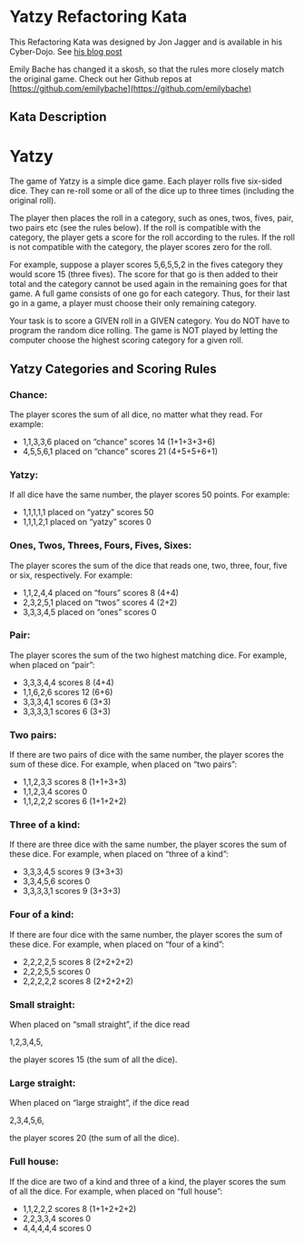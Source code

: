 ﻿# Yatzy Refactoring Kata

This Refactoring Kata was designed by Jon Jagger and is available in his Cyber-Dojo. See [his blog post](http://jonjagger.blogspot.co.uk/2012/05/yahtzee-cyber-dojo-refactoring-in-java.html)

Emily Bache has changed it a skosh, so that the rules more closely match the original game. Check out her Github repos at [https://github.com/emilybache](https://github.com/emilybache)

## Kata Description

Yatzy
=====

The game of Yatzy is a simple dice game. Each player rolls five six-sided dice. They can re-roll some or all of the dice up to three times (including the original roll).

The player then places the roll in a category, such as ones, twos, fives, pair, two pairs etc (see the rules below). If the roll is compatible with the category, the player gets a score for the roll according to the rules. If the roll is not compatible with the category, the player scores zero for the roll.

For example, suppose a player scores 5,6,5,5,2 in the fives category they would score 15 (three fives). The score for that go is then added to their total and the category cannot be used again in the remaining goes for that game. A full game consists of one go for each category. Thus, for their last go in a game, a player must choose their only remaining category.

Your task is to score a GIVEN roll in a GIVEN category. You do NOT have to program the random dice rolling. The game is NOT played by letting the computer choose the highest scoring category for a given roll.

Yatzy Categories and Scoring Rules
----------------------------------

### Chance:

The player scores the sum of all dice, no matter what they read. For example:

*   1,1,3,3,6 placed on “chance” scores 14 (1+1+3+3+6)
*   4,5,5,6,1 placed on “chance” scores 21 (4+5+5+6+1)

### Yatzy:

If all dice have the same number, the player scores 50 points. For example:

*   1,1,1,1,1 placed on “yatzy” scores 50
*   1,1,1,2,1 placed on “yatzy” scores 0

### Ones, Twos, Threes, Fours, Fives, Sixes:

The player scores the sum of the dice that reads one, two, three, four, five or six, respectively. For example:

*   1,1,2,4,4 placed on “fours” scores 8 (4+4)
*   2,3,2,5,1 placed on “twos” scores 4 (2+2)
*   3,3,3,4,5 placed on “ones” scores 0

### Pair:

The player scores the sum of the two highest matching dice. For example, when placed on “pair”:

*   3,3,3,4,4 scores 8 (4+4)
*   1,1,6,2,6 scores 12 (6+6)
*   3,3,3,4,1 scores 6 (3+3)
*   3,3,3,3,1 scores 6 (3+3)

### Two pairs:

If there are two pairs of dice with the same number, the player scores the sum of these dice. For example, when placed on “two pairs”:

*   1,1,2,3,3 scores 8 (1+1+3+3)
*   1,1,2,3,4 scores 0
*   1,1,2,2,2 scores 6 (1+1+2+2)

### Three of a kind:

If there are three dice with the same number, the player scores the sum of these dice. For example, when placed on “three of a kind”:

*   3,3,3,4,5 scores 9 (3+3+3)
*   3,3,4,5,6 scores 0
*   3,3,3,3,1 scores 9 (3+3+3)

### Four of a kind:

If there are four dice with the same number, the player scores the sum of these dice. For example, when placed on “four of a kind”:

*   2,2,2,2,5 scores 8 (2+2+2+2)
*   2,2,2,5,5 scores 0
*   2,2,2,2,2 scores 8 (2+2+2+2)

### Small straight:

When placed on “small straight”, if the dice read

1,2,3,4,5,

the player scores 15 (the sum of all the dice).

### Large straight:

When placed on “large straight”, if the dice read

2,3,4,5,6,

the player scores 20 (the sum of all the dice).

### Full house:

If the dice are two of a kind and three of a kind, the player scores the sum of all the dice. For example, when placed on “full house”:

*   1,1,2,2,2 scores 8 (1+1+2+2+2)
*   2,2,3,3,4 scores 0
*   4,4,4,4,4 scores 0
